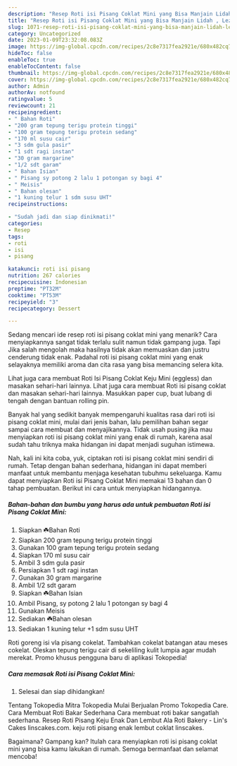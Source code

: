 ```yaml
---
description: "Resep Roti isi Pisang Coklat Mini yang Bisa Manjain Lidah , Lezat"
title: "Resep Roti isi Pisang Coklat Mini yang Bisa Manjain Lidah , Lezat"
slug: 1071-resep-roti-isi-pisang-coklat-mini-yang-bisa-manjain-lidah-lezat
category: Uncategorized
date: 2023-01-09T23:32:08.083Z
image: https://img-global.cpcdn.com/recipes/2c8e7317fea2921e/680x482cq70/roti-isi-pisang-coklat-mini-foto-resep-utama.jpg
hideToc: false
enableToc: true
enableTocContent: false
thumbnail: https://img-global.cpcdn.com/recipes/2c8e7317fea2921e/680x482cq70/roti-isi-pisang-coklat-mini-foto-resep-utama.jpg
cover: https://img-global.cpcdn.com/recipes/2c8e7317fea2921e/680x482cq70/roti-isi-pisang-coklat-mini-foto-resep-utama.jpg
author: Admin
authorAv: notfound
ratingvalue: 5
reviewcount: 21
recipeingredient:
- " Bahan Roti"
- "200 gram tepung terigu protein tinggi"
- "100 gram tepung terigu protein sedang"
- "170 ml susu cair"
- "3 sdm gula pasir"
- "1 sdt ragi instan"
- "30 gram margarine"
- "1/2 sdt garam"
- " Bahan Isian"
- " Pisang sy potong 2 lalu 1 potongan sy bagi 4"
- " Meisis"
- " Bahan olesan"
- "1 kuning telur 1 sdm susu UHT"
recipeinstructions:

- "Sudah jadi dan siap dinikmati!"
categories:
- Resep
tags:
- roti
- isi
- pisang

katakunci: roti isi pisang 
nutrition: 267 calories
recipecuisine: Indonesian
preptime: "PT32M"
cooktime: "PT53M"
recipeyield: "3"
recipecategory: Dessert

---
```



Sedang mencari ide resep roti isi pisang coklat mini yang menarik? Cara menyiapkannya sangat tidak terlalu sulit namun tidak gampang juga. Tapi Jika salah mengolah maka hasilnya tidak akan memuaskan dan justru cenderung tidak enak. Padahal roti isi pisang coklat mini yang enak selayaknya memiliki aroma dan cita rasa yang bisa memancing selera kita.


Lihat juga cara membuat Roti Isi Pisang Coklat Keju Mini (eggless) dan masakan sehari-hari lainnya. Lihat juga cara membuat Roti isi pisang coklat dan masakan sehari-hari lainnya. Masukkan paper cup, buat lubang di tengah dengan bantuan rolling pin.

Banyak hal yang sedikit banyak mempengaruhi kualitas rasa dari roti isi pisang coklat mini, mulai dari jenis bahan, lalu pemilihan bahan segar sampai cara membuat dan menyajikannya. Tidak usah pusing jika mau menyiapkan roti isi pisang coklat mini yang enak di rumah, karena asal sudah tahu triknya maka hidangan ini dapat menjadi suguhan istimewa.


Nah, kali ini kita coba, yuk, ciptakan roti isi pisang coklat mini sendiri di rumah. Tetap dengan bahan sederhana, hidangan ini dapat memberi manfaat untuk membantu menjaga kesehatan tubuhmu sekeluarga. Kamu dapat menyiapkan Roti isi Pisang Coklat Mini memakai 13 bahan dan 0 tahap pembuatan. Berikut ini cara untuk menyiapkan hidangannya.

<!--inarticleads1-->

##### Bahan-bahan dan bumbu yang harus ada untuk pembuatan Roti isi Pisang Coklat Mini:

1. Siapkan  ☘️Bahan Roti
1. Siapkan 200 gram tepung terigu protein tinggi
1. Gunakan 100 gram tepung terigu protein sedang
1. Siapkan 170 ml susu cair
1. Ambil 3 sdm gula pasir
1. Persiapkan 1 sdt ragi instan
1. Gunakan 30 gram margarine
1. Ambil 1/2 sdt garam
1. Siapkan  ☘️Bahan Isian
1. Ambil  Pisang, sy potong 2 lalu 1 potongan sy bagi 4
1. Gunakan  Meisis
1. Sediakan  ☘️Bahan olesan
1. Sediakan 1 kuning telur +1 sdm susu UHT


Roti goreng isi vla pisang cokelat. Tambahkan cokelat batangan atau meses cokelat. Oleskan tepung terigu cair di sekeliling kulit lumpia agar mudah merekat. Promo khusus pengguna baru di aplikasi Tokopedia! 

<!--inarticleads2-->

##### Cara memasak Roti isi Pisang Coklat Mini:


1. Selesai dan siap dihidangkan!

Tentang Tokopedia Mitra Tokopedia Mulai Berjualan Promo Tokopedia Care. Cara Membuat Roti Bakar Sederhana Cara membuat roti bakar sangatlah sederhana. Resep Roti Pisang Keju Enak Dan Lembut Ala Roti Bakery - Lin&#39;s Cakes linscakes.com. keju roti pisang enak lembut coklat linscakes. 

Bagaimana? Gampang kan? Itulah cara menyiapkan roti isi pisang coklat mini yang bisa kamu lakukan di rumah. Semoga bermanfaat dan selamat mencoba!
